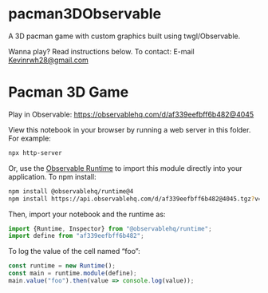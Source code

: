 # pacman3DObservable
A 3D pacman game with custom graphics built using twgl/Observable.

Wanna play? Read instructions below.
To contact: E-mail Kevinrwh28@gmail.com

# Pacman 3D Game

Play in Observable: https://observablehq.com/d/af339eefbff6b482@4045

View this notebook in your browser by running a web server in this folder. For
example:

~~~sh
npx http-server
~~~

Or, use the [Observable Runtime](https://github.com/observablehq/runtime) to
import this module directly into your application. To npm install:

~~~sh
npm install @observablehq/runtime@4
npm install https://api.observablehq.com/d/af339eefbff6b482@4045.tgz?v=3
~~~

Then, import your notebook and the runtime as:

~~~js
import {Runtime, Inspector} from "@observablehq/runtime";
import define from "af339eefbff6b482";
~~~

To log the value of the cell named “foo”:

~~~js
const runtime = new Runtime();
const main = runtime.module(define);
main.value("foo").then(value => console.log(value));
~~~
